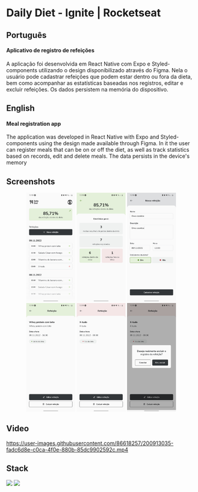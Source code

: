 # Daily Diet - Ignite | Rocketseat

## Português

#### Aplicativo de registro de refeições

A aplicação foi desenvolvida em React Native com Expo e Styled-components utilizando o design disponibilizado através do Figma. Nela o usuário pode cadastrar refeições que podem estar dentro ou fora da dieta, bem como acompanhar as estatísticas baseadas nos registros, editar e excluir refeições. Os dados persistem na memória do dispositivo.

## English

#### Meal registration app

The application was developed in React Native with Expo and Styled-components using the design made available through Figma. In it the user can register meals that can be on or off the diet, as well as track statistics based on records, edit and delete meals. The data persists in the device's memory

## Screenshots

<div align="center">
    <div>
        <img width="130px" src="./assets/print-1.jpg" alt="Print da tela inicial com algumas refeições registradas" />
        <img width="130px" src="./assets/print-2.jpg" alt="Print da tela de estatísticas" />
        <img width="130px" src="./assets/print-3.jpg" alt="Print da tela de cadastrar nova refeição" />
        <img width="130px" src="./assets/print-4.jpg" alt="Print da tela da tela de refeição que mostra a refeição escolhida que está dentro da dieta" />
        <img width="130px" src="./assets/print-5.jpg" alt="Print da tela da tela de refeição que mostra a refeição escolhida que está fora da dieta"/>
        <img width="130px" src="./assets/print-6.jpg" alt="Print da tela de refeição que mostra a refeição escolhida com um modal de confirmação para exclusão do registro" />
    </div>
</div>

## Video

https://user-images.githubusercontent.com/86618257/200913035-fadc6d8e-c0ca-4f0e-880b-85dc9902592c.mp4

## Stack

<img width="30px" src="https://cdn.jsdelivr.net/gh/devicons/devicon/icons/typescript/typescript-original.svg"/> <img width="30px" src="https://cdn.jsdelivr.net/gh/devicons/devicon/icons/react/react-original.svg"/>
